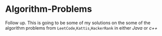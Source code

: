 # Algorithm-Problems
Follow up. 
This is going to be some of my solutions on the some of the algorithm problems from `LeetCode`,`Kattis`,`HackerRank` in either *Java* or *c++*
